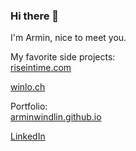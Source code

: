 ### Hi there 👋

I'm Armin, nice to meet you.

My favorite side projects:  
[riseintime.com](https://riseintime.com)

[winlo.ch](https://winlo.ch)

Portfolio:  
[arminwindlin.github.io](https://arminwindlin.github.io)

[LinkedIn](https://www.linkedin.com/in/armin-windlin-a59994166/)

<!--
**ArminWindlin/ArminWindlin** is a ✨ _special_ ✨ repository because its `README.md` (this file) appears on your GitHub profile.

Here are some ideas to get you started:

- 🔭 I’m currently working on ...
- 🌱 I’m currently learning ...
- 👯 I’m looking to collaborate on ...
- 🤔 I’m looking for help with ...
- 💬 Ask me about ...
- 📫 How to reach me: ...
- 😄 Pronouns: ...
- ⚡ Fun fact: ...
-->
